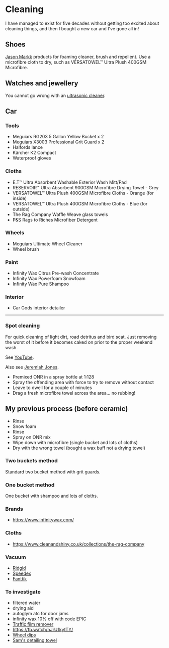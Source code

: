 # Cleaning

I have managed to exist for five decades without getting too excited about cleaning things, and then I bought a new car and I've gone all in!

## Shoes

[Jason Markk](https://www.jasonmarkk.com/) products for foaming cleaner, brush and repellent. Use a microfibre cloth to dry, such as VERSATOWEL™ Ultra Plush 400GSM Microfibre.

## Watches and jewellery

You cannot go wrong with an [ultrasonic cleaner](https://www.amazon.co.uk/DK-SONIC-Household-Ultrasonic-Eyeglasses/dp/B08S6V52MV/).

## Car

### Tools

- Meguiars RG203 5 Gallon Yellow Bucket x 2
- Meguiars X3003 Professional Grit Guard x 2
- Halfords lance
- Kärcher K2 Compact
- Waterproof gloves

### Cloths

- E.T™ Ultra Absorbent Washable Exterior Wash Mitt/Pad
- RESERVOIR™ Ultra Absorbent 900GSM Microfibre Drying Towel - Grey
- VERSATOWEL™ Ultra Plush 400GSM Microfibre Cloths - Orange (for inside)
- VERSATOWEL™ Ultra Plush 400GSM Microfibre Cloths - Blue (for outside)
- The Rag Company Waffle Weave glass towels
- P&S Rags to Riches Microfiber Detergent

### Wheels

- Meguiars Ultimate Wheel Cleaner
- Wheel brush

### Paint

- Infinity Wax Citrus Pre-wash Concentrate
- Infinity Wax Powerfoam Snowfoam
- Infinity Wax Pure Shampoo

### Interior

- Car Gods interior detailer

---

### Spot cleaning

For quick cleaning of light dirt, road detritus and bird scat. Just removing the worst of it before it becomes caked on prior to the proper weekend wash.

See [YouTube](https://www.youtube.com/watch?v=5Y_8Z6KkOgQ).

Also see [Jeremiah Jones](https://www.youtube.com/watch?v=G_9_0ElVChU).

- Premixed ONR in a spray bottle at 1:128
- Spray the offending area with force to try to remove without contact
- Leave to dwell for a couple of minutes
- Drag a fresh microfibre towel across the area... no rubbing!

## My previous process (before ceramic)

- Rinse
- Snow foam
- Rinse
- Spray on ONR mix
- Wipe down with microfibre (single bucket and lots of cloths)
- Dry with the wrong towel (bought a wax buff not a drying towel)

### Two buckets method

Standard two bucket method with grit guards.

### One bucket method

One bucket with shampoo and lots of cloths.

### Brands

- <https://www.infinitywax.com/>

### Cloths

- https://www.cleanandshiny.co.uk/collections/the-rag-company

### Vacuum

- [Ridgid](https://www.amazon.co.uk/RIDGID-VAC3000-Portable-3-Gallon-Horsepower/)
- [Speedex](https://www.speedexwireless.com/products/speedex-wireless-vacuum-cleaner)
- [Fanttik](https://www.amazon.co.uk/Fanttik-V8-Mate-Cordless-Ultra-Lightweight/dp/B0B9447P5P)

### To investigate

- filtered water
- drying aid
- autoglym atc for door jams
- infinity wax 10% off with code EPIC
- [Traffic film remover](https://www.jennychem.com/collections/traffic-film-removers/products/tfr-special-non-caustic-wax)
- https://fb.watch/nJrU1kytTY/
- [Wheel dips](https://www.dipyourcar.com/collections/wheel-kits-by-color/products/shadow-black-hyperdip-wheel-kit?variant=5630996356&fbclid=IwAR0DZK-yhcBSsW94hoNdrYYRAo3Xi7-6gzpEJ7ZL3L86ukv7lbsGmXCHa9Y)
- [Sam's detailing towel](https://www.samsdetailing.co.uk/products/drying-towel?fbclid=IwAR2CQ86OernaGAjsXlkomcS16ggyHdrwgBlv4IIy5ZX1TeJxv462dQY76ro_aem_Aaeazxkf5BmqUkzHggHV7PSiB_g9GRrLvPv_sJivaL6472ipLLDjAUeYNhzxcxyxDokM3KWZMhglPNZG9diwbkRy&utm_source=facebook&utm_medium=paid&campaign_id=23857344821250629&ad_id=23857344821300629)
